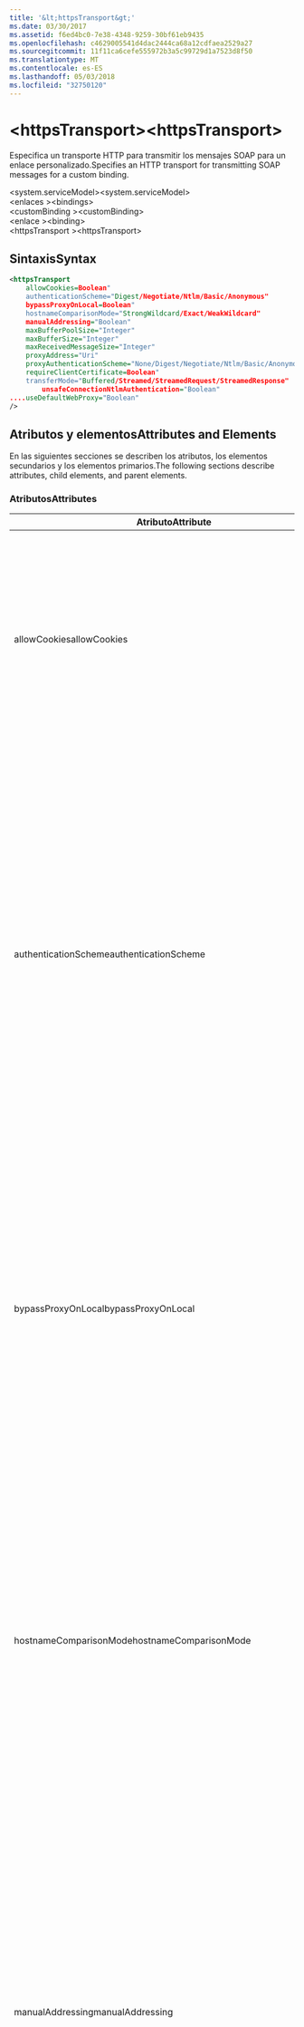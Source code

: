 ```yaml
---
title: '&lt;httpsTransport&gt;'
ms.date: 03/30/2017
ms.assetid: f6ed4bc0-7e38-4348-9259-30bf61eb9435
ms.openlocfilehash: c4629005541d4dac2444ca68a12cdfaea2529a27
ms.sourcegitcommit: 11f11ca6cefe555972b3a5c99729d1a7523d8f50
ms.translationtype: MT
ms.contentlocale: es-ES
ms.lasthandoff: 05/03/2018
ms.locfileid: "32750120"
---
```

# <a name="lthttpstransportgt"></a><span data-ttu-id="1d81f-102">&lt;httpsTransport&gt;</span><span class="sxs-lookup"><span data-stu-id="1d81f-102">&lt;httpsTransport&gt;</span></span>
<span data-ttu-id="1d81f-103">Especifica un transporte HTTP para transmitir los mensajes SOAP para un enlace personalizado.</span><span class="sxs-lookup"><span data-stu-id="1d81f-103">Specifies an HTTP transport for transmitting SOAP messages for a custom binding.</span></span>  
  
 <span data-ttu-id="1d81f-104">\<system.serviceModel></span><span class="sxs-lookup"><span data-stu-id="1d81f-104">\<system.serviceModel></span></span>  
<span data-ttu-id="1d81f-105">\<enlaces ></span><span class="sxs-lookup"><span data-stu-id="1d81f-105">\<bindings></span></span>  
<span data-ttu-id="1d81f-106">\<customBinding ></span><span class="sxs-lookup"><span data-stu-id="1d81f-106">\<customBinding></span></span>  
<span data-ttu-id="1d81f-107">\<enlace ></span><span class="sxs-lookup"><span data-stu-id="1d81f-107">\<binding></span></span>  
<span data-ttu-id="1d81f-108">\<httpsTransport ></span><span class="sxs-lookup"><span data-stu-id="1d81f-108">\<httpsTransport></span></span>  
  
## <a name="syntax"></a><span data-ttu-id="1d81f-109">Sintaxis</span><span class="sxs-lookup"><span data-stu-id="1d81f-109">Syntax</span></span>  
  
```xml  
<httpsTransport  
    allowCookies=Boolean"  
    authenticationScheme="Digest/Negotiate/Ntlm/Basic/Anonymous"  
    bypassProxyOnLocal=Boolean"  
    hostnameComparisonMode="StrongWildcard/Exact/WeakWildcard"  
    manualAddressing="Boolean"  
    maxBufferPoolSize="Integer"  
    maxBufferSize="Integer"  
    maxReceivedMessageSize="Integer"  
    proxyAddress="Uri"  
    proxyAuthenticationScheme="None/Digest/Negotiate/Ntlm/Basic/Anonymous"        realm="String"  
    requireClientCertificate=Boolean"  
    transferMode="Buffered/Streamed/StreamedRequest/StreamedResponse"  
        unsafeConnectionNtlmAuthentication="Boolean"  
....useDefaultWebProxy="Boolean"  
/>  
```  
  
## <a name="attributes-and-elements"></a><span data-ttu-id="1d81f-110">Atributos y elementos</span><span class="sxs-lookup"><span data-stu-id="1d81f-110">Attributes and Elements</span></span>  
 <span data-ttu-id="1d81f-111">En las siguientes secciones se describen los atributos, los elementos secundarios y los elementos primarios.</span><span class="sxs-lookup"><span data-stu-id="1d81f-111">The following sections describe attributes, child elements, and parent elements.</span></span>  
  
### <a name="attributes"></a><span data-ttu-id="1d81f-112">Atributos</span><span class="sxs-lookup"><span data-stu-id="1d81f-112">Attributes</span></span>  
  
|<span data-ttu-id="1d81f-113">Atributo</span><span class="sxs-lookup"><span data-stu-id="1d81f-113">Attribute</span></span>|<span data-ttu-id="1d81f-114">Descripción</span><span class="sxs-lookup"><span data-stu-id="1d81f-114">Description</span></span>|  
|---------------|-----------------|  
|<span data-ttu-id="1d81f-115">allowCookies</span><span class="sxs-lookup"><span data-stu-id="1d81f-115">allowCookies</span></span>|<span data-ttu-id="1d81f-116">Un valor booleano que especifica si el cliente acepta las cookies y las propaga en solicitudes futuras.</span><span class="sxs-lookup"><span data-stu-id="1d81f-116">A Boolean value that specifies whether the client accepts cookies and propagates them on future requests.</span></span> <span data-ttu-id="1d81f-117">De manera predeterminada, es `false`.</span><span class="sxs-lookup"><span data-stu-id="1d81f-117">The default is `false`.</span></span><br /><br /> <span data-ttu-id="1d81f-118">Puede usar este atributo al interactuar con los servicios Web ASMX que utilizan cookies.</span><span class="sxs-lookup"><span data-stu-id="1d81f-118">You can use this attribute when you interact with ASMX Web services that use cookies.</span></span> <span data-ttu-id="1d81f-119">De esta manera, puede estar seguro de que las cookies devueltas del servidor se copian automáticamente en todas las solicitudes de cliente futuras para ese servicio.</span><span class="sxs-lookup"><span data-stu-id="1d81f-119">In this way, you can be sure that the cookies returned from the server are automatically copied to all future client requests for that service.</span></span>|  
|<span data-ttu-id="1d81f-120">authenticationScheme</span><span class="sxs-lookup"><span data-stu-id="1d81f-120">authenticationScheme</span></span>|<span data-ttu-id="1d81f-121">Especifica el protocolo utilizado para autenticar solicitudes de cliente que son procesadas por un agente de escucha HTTP.</span><span class="sxs-lookup"><span data-stu-id="1d81f-121">Specifies the protocol used to authenticate client requests being processed by an HTTP listener.</span></span> <span data-ttu-id="1d81f-122">Los valores válidos son los siguientes:</span><span class="sxs-lookup"><span data-stu-id="1d81f-122">Valid values include the following:</span></span><br /><br /> <span data-ttu-id="1d81f-123">-Digest: Especifica la autenticación implícita.</span><span class="sxs-lookup"><span data-stu-id="1d81f-123">-   Digest: Specifies digest authentication.</span></span><br /><span data-ttu-id="1d81f-124">-Negotiate: Negocia con el cliente para determinar el esquema de autenticación.</span><span class="sxs-lookup"><span data-stu-id="1d81f-124">-   Negotiate: Negotiates with the client to determine the authentication scheme.</span></span> <span data-ttu-id="1d81f-125">Si cliente y el servidor son compatibles con Kerberos, se utiliza; de lo contrario, se utiliza NTLM.</span><span class="sxs-lookup"><span data-stu-id="1d81f-125">If both client and server support Kerberos, it is used; otherwise, NTLM is used.</span></span><br /><span data-ttu-id="1d81f-126">-Ntlm: Especifica la autenticación NTLM.</span><span class="sxs-lookup"><span data-stu-id="1d81f-126">-   Ntlm: Specifies NTLM authentication.</span></span><br /><span data-ttu-id="1d81f-127">-Basic: Especifica la autenticación básica.</span><span class="sxs-lookup"><span data-stu-id="1d81f-127">-   Basic: Specifies basic authentication.</span></span><br /><span data-ttu-id="1d81f-128">-Anonymous: Especifica la autenticación anónima.</span><span class="sxs-lookup"><span data-stu-id="1d81f-128">-   Anonymous: Specifies anonymous authentication.</span></span><br /><br /> <span data-ttu-id="1d81f-129">El valor predeterminado es Anonymous.</span><span class="sxs-lookup"><span data-stu-id="1d81f-129">The default is Anonymous.</span></span> <span data-ttu-id="1d81f-130">Este atributo es del tipo <xref:System.Net.AuthenticationSchemes>.</span><span class="sxs-lookup"><span data-stu-id="1d81f-130">This attribute is of type <xref:System.Net.AuthenticationSchemes>.</span></span> <span data-ttu-id="1d81f-131">Se puede establecer este atributo sólo una vez.</span><span class="sxs-lookup"><span data-stu-id="1d81f-131">This attribute can only be set once.</span></span>|  
|<span data-ttu-id="1d81f-132">bypassProxyOnLocal</span><span class="sxs-lookup"><span data-stu-id="1d81f-132">bypassProxyOnLocal</span></span>|<span data-ttu-id="1d81f-133">Valor de tipo booleano que indica si se omitirá el servidor proxy para las direcciones locales.</span><span class="sxs-lookup"><span data-stu-id="1d81f-133">A Boolean value that indicates whether to bypass the proxy server for local addresses.</span></span> <span data-ttu-id="1d81f-134">De manera predeterminada, es `false`.</span><span class="sxs-lookup"><span data-stu-id="1d81f-134">The default is `false`.</span></span><br /><br /> <span data-ttu-id="1d81f-135">Una dirección local es la que está en la LAN local o intranet.</span><span class="sxs-lookup"><span data-stu-id="1d81f-135">A local address is one that is on the local LAN or intranet.</span></span><br /><br /> <span data-ttu-id="1d81f-136">Windows Communication Foundation (WCF) siempre omite el proxy si la dirección de servicio comienza con http://localhost.</span><span class="sxs-lookup"><span data-stu-id="1d81f-136">Windows Communication Foundation (WCF) always ignores the proxy if the service address begins with http://localhost.</span></span><br /><br /> <span data-ttu-id="1d81f-137">Debería utilizar el nombre del host en lugar del localhost si desea que los clientes pasen por un proxy al comunicarse con los servicios en el mismo equipo.</span><span class="sxs-lookup"><span data-stu-id="1d81f-137">You should use the host name rather than localhost if you want clients to go through a proxy when talking to services on the same machine.</span></span>|  
|<span data-ttu-id="1d81f-138">hostnameComparisonMode</span><span class="sxs-lookup"><span data-stu-id="1d81f-138">hostnameComparisonMode</span></span>|<span data-ttu-id="1d81f-139">Especifica el modo de comparación de nombres de host HTTP usado para analizar los URI.</span><span class="sxs-lookup"><span data-stu-id="1d81f-139">Specifies the HTTP hostname comparison mode used to parse URIs.</span></span> <span data-ttu-id="1d81f-140">Los valores válidos son</span><span class="sxs-lookup"><span data-stu-id="1d81f-140">Valid values are,</span></span><br /><br /> <span data-ttu-id="1d81f-141">-StrongWildcard: ("+") coincide con todos los posibles nombres del host en el contexto de esquema especificado, puerto y URI relativo.</span><span class="sxs-lookup"><span data-stu-id="1d81f-141">-   StrongWildcard: ("+") matches all possible hostnames in the context of the specified scheme, port and relative URI.</span></span><br /><span data-ttu-id="1d81f-142">-Exacto: ningún carácter comodín</span><span class="sxs-lookup"><span data-stu-id="1d81f-142">-   Exact: no wildcards</span></span><br /><span data-ttu-id="1d81f-143">-WeakWildcard: ("\*") coincide con todo posible nombre de host en el contexto de esquema especificado, puerto y URI relativo con los que no se han coincidido explícitamente o a través del mecanismo de carácter comodín fuerte.</span><span class="sxs-lookup"><span data-stu-id="1d81f-143">-   WeakWildcard: ("\*") matches all possible hostname in the context of the specified scheme, port and relative UIR that have not been matched explicitly or through the strong wildcard mechanism.</span></span><br /><br /> <span data-ttu-id="1d81f-144">El valor predeterminado es StrongWildcard.</span><span class="sxs-lookup"><span data-stu-id="1d81f-144">The default is StrongWildcard.</span></span> <span data-ttu-id="1d81f-145">Este atributo es del tipo `System.ServiceModel.HostnameComparison`.</span><span class="sxs-lookup"><span data-stu-id="1d81f-145">This attribute is of type `System.ServiceModel.HostnameComparison`.</span></span>|  
|<span data-ttu-id="1d81f-146">manualAddressing</span><span class="sxs-lookup"><span data-stu-id="1d81f-146">manualAddressing</span></span>|<span data-ttu-id="1d81f-147">Un valor booleano que permite al usuario tomar el control del direccionamiento del mensaje.</span><span class="sxs-lookup"><span data-stu-id="1d81f-147">A Boolean value that enables the user to take control of message addressing.</span></span> <span data-ttu-id="1d81f-148">Esta propiedad normalmente se usa en escenarios del enrutador, donde la aplicación determina a cuál de los destinos va a enviar un mensaje.</span><span class="sxs-lookup"><span data-stu-id="1d81f-148">This property is usually used in router scenarios, where the application determines which one of several destinations to send a message to.</span></span><br /><br /> <span data-ttu-id="1d81f-149">Si se establece en `true`, el canal supone que el mensaje ya se ha direccionado y no le agrega ninguna información adicional.</span><span class="sxs-lookup"><span data-stu-id="1d81f-149">When set to `true`, the channel assumes the message has already been addressed and does not add any additional information to it.</span></span> <span data-ttu-id="1d81f-150">El usuario puede direccionar a continuación individualmente cada mensaje.</span><span class="sxs-lookup"><span data-stu-id="1d81f-150">The user can then address every message individually.</span></span><br /><br /> <span data-ttu-id="1d81f-151">Cuando se establece en `false`, la Windows Communication Foundation predeterminada (WCF) que direcciona el mecanismo crea automáticamente las direcciones para todos los mensajes.</span><span class="sxs-lookup"><span data-stu-id="1d81f-151">When set to `false`, the default Windows Communication Foundation (WCF) addressing mechanism automatically creates addresses for all messages.</span></span><br /><br /> <span data-ttu-id="1d81f-152">De manera predeterminada, es `false`.</span><span class="sxs-lookup"><span data-stu-id="1d81f-152">The default is `false`.</span></span>|  
|<span data-ttu-id="1d81f-153">maxBufferPoolSize</span><span class="sxs-lookup"><span data-stu-id="1d81f-153">maxBufferPoolSize</span></span>|<span data-ttu-id="1d81f-154">Un entero positivo que especifica el tamaño máximo del grupo de búferes.</span><span class="sxs-lookup"><span data-stu-id="1d81f-154">A positive integer that specifies the maximum size of the buffer pool.</span></span> <span data-ttu-id="1d81f-155">El valor predeterminado es 524288.</span><span class="sxs-lookup"><span data-stu-id="1d81f-155">The default is 524288.</span></span><br /><br /> <span data-ttu-id="1d81f-156">Muchas partes de los búferes de uso WCF.</span><span class="sxs-lookup"><span data-stu-id="1d81f-156">Many parts of WCF use buffers.</span></span> <span data-ttu-id="1d81f-157">Crear y destruir búferes cada vez que se usan es caro, y la recolección de elementos no utilizados para los búferes también es cara.</span><span class="sxs-lookup"><span data-stu-id="1d81f-157">Creating and destroying buffers each time they are used is expensive, and garbage collection for buffers is also expensive.</span></span> <span data-ttu-id="1d81f-158">Con grupos de búferes, puede tomar un búfer del grupo, usarlo y devolverlo al grupo una vez haya terminado.</span><span class="sxs-lookup"><span data-stu-id="1d81f-158">With buffer pools, you can take a buffer from the pool, use it, and return it to the pool once you are done.</span></span> <span data-ttu-id="1d81f-159">Así se evita la sobrecarga al crear y destruir búferes.</span><span class="sxs-lookup"><span data-stu-id="1d81f-159">Thus the overhead in creating and destroying buffers is avoided.</span></span>|  
|<span data-ttu-id="1d81f-160">maxBufferSize</span><span class="sxs-lookup"><span data-stu-id="1d81f-160">maxBufferSize</span></span>|<span data-ttu-id="1d81f-161">Un entero positivo que especifica el tamaño máximo del búfer.</span><span class="sxs-lookup"><span data-stu-id="1d81f-161">A positive integer that specifies the maximum size of the buffer.</span></span> <span data-ttu-id="1d81f-162">El valor predeterminado es 524288.</span><span class="sxs-lookup"><span data-stu-id="1d81f-162">The default is 524288</span></span>|  
|<span data-ttu-id="1d81f-163">maxReceivedMessageSize</span><span class="sxs-lookup"><span data-stu-id="1d81f-163">maxReceivedMessageSize</span></span>|<span data-ttu-id="1d81f-164">Un entero positivo que especifica el tamaño del mensaje permitido máximo que se puede recibir.</span><span class="sxs-lookup"><span data-stu-id="1d81f-164">A positive integer that specifies the maximum allowable message size that can be received.</span></span> <span data-ttu-id="1d81f-165">El valor predeterminado es 65536.</span><span class="sxs-lookup"><span data-stu-id="1d81f-165">The default is 65536.</span></span>|  
|<span data-ttu-id="1d81f-166">proxyAddress</span><span class="sxs-lookup"><span data-stu-id="1d81f-166">proxyAddress</span></span>|<span data-ttu-id="1d81f-167">Un URI que especifica la dirección del proxy HTTP.</span><span class="sxs-lookup"><span data-stu-id="1d81f-167">A URI that specifies the address of the HTTP proxy.</span></span> <span data-ttu-id="1d81f-168">Si `useSystemWebProxy` es `true`, este valor debe ser `null`.</span><span class="sxs-lookup"><span data-stu-id="1d81f-168">If `useSystemWebProxy` is `true`, this setting must be `null`.</span></span> <span data-ttu-id="1d81f-169">De manera predeterminada, es `null`.</span><span class="sxs-lookup"><span data-stu-id="1d81f-169">The default is `null`.</span></span>|  
|<span data-ttu-id="1d81f-170">proxyAuthenticationScheme</span><span class="sxs-lookup"><span data-stu-id="1d81f-170">proxyAuthenticationScheme</span></span>|<span data-ttu-id="1d81f-171">Especifica el protocolo utilizado para autenticar solicitudes de cliente que son procesadas por un proxy HTTP.</span><span class="sxs-lookup"><span data-stu-id="1d81f-171">Specifies the protocol used for authenticating client requests being processed by an HTTP proxy.</span></span> <span data-ttu-id="1d81f-172">Los valores válidos son los siguientes:</span><span class="sxs-lookup"><span data-stu-id="1d81f-172">Valid values include the following:</span></span><br /><br /> <span data-ttu-id="1d81f-173">-None: No se realiza la autenticación.</span><span class="sxs-lookup"><span data-stu-id="1d81f-173">-   None: No authentication is performed.</span></span><br /><span data-ttu-id="1d81f-174">-Digest: Especifica la autenticación implícita.</span><span class="sxs-lookup"><span data-stu-id="1d81f-174">-   Digest: Specifies digest authentication.</span></span><br /><span data-ttu-id="1d81f-175">-Negotiate: Negocia con el cliente para determinar el esquema de autenticación.</span><span class="sxs-lookup"><span data-stu-id="1d81f-175">-   Negotiate: Negotiates with the client to determine the authentication scheme.</span></span> <span data-ttu-id="1d81f-176">Si cliente y el servidor son compatibles con Kerberos, se utiliza; de lo contrario, se utiliza NTLM.</span><span class="sxs-lookup"><span data-stu-id="1d81f-176">If both client and server support Kerberos, it is used; otherwise, NTLM is used.</span></span><br /><span data-ttu-id="1d81f-177">-Ntlm: Especifica la autenticación NTLM.</span><span class="sxs-lookup"><span data-stu-id="1d81f-177">-   Ntlm: Specifies NTLM authentication.</span></span><br /><span data-ttu-id="1d81f-178">-Basic: Especifica la autenticación básica.</span><span class="sxs-lookup"><span data-stu-id="1d81f-178">-   Basic: Specifies basic authentication.</span></span><br /><span data-ttu-id="1d81f-179">-Anonymous: Especifica la autenticación anónima.</span><span class="sxs-lookup"><span data-stu-id="1d81f-179">-   Anonymous: Specifies anonymous authentication.</span></span><br /><span data-ttu-id="1d81f-180">-IntegratedWindowsAuthentication: Especifica la autenticación de Windows.</span><span class="sxs-lookup"><span data-stu-id="1d81f-180">-   IntegratedWindowsAuthentication: Specifies Windows authentication.</span></span><br /><br /> <span data-ttu-id="1d81f-181">El valor predeterminado es Anonymous.</span><span class="sxs-lookup"><span data-stu-id="1d81f-181">The default is Anonymous.</span></span> <span data-ttu-id="1d81f-182">Este atributo es del tipo <xref:System.Net.AuthenticationSchemes>.</span><span class="sxs-lookup"><span data-stu-id="1d81f-182">This attribute is of type <xref:System.Net.AuthenticationSchemes>.</span></span>|  
|<span data-ttu-id="1d81f-183">realm</span><span class="sxs-lookup"><span data-stu-id="1d81f-183">realm</span></span>|<span data-ttu-id="1d81f-184">Una cadena que especifica el dominio kerberos que se utilizará en el proxy/servidor.</span><span class="sxs-lookup"><span data-stu-id="1d81f-184">A string that specifies the realm to use on the proxy/server.</span></span> <span data-ttu-id="1d81f-185">El valor predeterminado es una cadena vacía.</span><span class="sxs-lookup"><span data-stu-id="1d81f-185">The default is an empty string.</span></span><br /><br /> <span data-ttu-id="1d81f-186">Los servidores usan los dominios para particionar recursos protegidos.</span><span class="sxs-lookup"><span data-stu-id="1d81f-186">Servers use realms to partition protected resources.</span></span> <span data-ttu-id="1d81f-187">Cada partición puede tener su propio esquema de autenticación y/o base de datos de autorización.</span><span class="sxs-lookup"><span data-stu-id="1d81f-187">Each partition can have its own authentication scheme and/or authorization database.</span></span> <span data-ttu-id="1d81f-188">Los dominios sólo se utilizan para la autenticación básica e implícita.</span><span class="sxs-lookup"><span data-stu-id="1d81f-188">Realms are used only for basic and digest authentication.</span></span> <span data-ttu-id="1d81f-189">Cuando un cliente se autentica correctamente, la autenticación es válida para todos los recursos de un dominio kerberos determinado.</span><span class="sxs-lookup"><span data-stu-id="1d81f-189">After a client successfully authenticates, the authentication is valid for all resources in a given realm.</span></span> <span data-ttu-id="1d81f-190">Para obtener una descripción detallada de los dominios, consulte RFC 2617 en http://www.ietf.org.</span><span class="sxs-lookup"><span data-stu-id="1d81f-190">For a detailed description of realms, see RFC 2617 at http://www.ietf.org.</span></span>|  
|<span data-ttu-id="1d81f-191">requireClientCertificate</span><span class="sxs-lookup"><span data-stu-id="1d81f-191">requireClientCertificate</span></span>|<span data-ttu-id="1d81f-192">Un valor booleano que especifica si el servidor necesita que el cliente proporcione un certificado de cliente como parte del protocolo de enlace HTTPS.</span><span class="sxs-lookup"><span data-stu-id="1d81f-192">A Boolean value that specifies if the server requires the client to provide a client certificate as part of the HTTPS handshake.</span></span> <span data-ttu-id="1d81f-193">De manera predeterminada, es `false`.</span><span class="sxs-lookup"><span data-stu-id="1d81f-193">The default is `false`.</span></span>|  
|<span data-ttu-id="1d81f-194">transferMode</span><span class="sxs-lookup"><span data-stu-id="1d81f-194">transferMode</span></span>|<span data-ttu-id="1d81f-195">Especifica si los mensajes se almacenan en búfer, se transmiten o si son una solicitud o una respuesta.</span><span class="sxs-lookup"><span data-stu-id="1d81f-195">Specifies whether messages are buffered or streamed or a request or response.</span></span> <span data-ttu-id="1d81f-196">Los valores válidos son los siguientes:</span><span class="sxs-lookup"><span data-stu-id="1d81f-196">Valid values include the following:</span></span><br /><br /> <span data-ttu-id="1d81f-197">-Buffered: Los mensajes de solicitud y respuesta se almacenan en búfer.</span><span class="sxs-lookup"><span data-stu-id="1d81f-197">-   Buffered: The request and response messages are buffered.</span></span><br /><span data-ttu-id="1d81f-198">-Modos: Se transmiten los mensajes de solicitud y respuesta.</span><span class="sxs-lookup"><span data-stu-id="1d81f-198">-   Streamed: The request and response messages are streamed.</span></span><br /><span data-ttu-id="1d81f-199">-StreamedRequest: Se transmite el mensaje de solicitud y se almacena en búfer el mensaje de respuesta.</span><span class="sxs-lookup"><span data-stu-id="1d81f-199">-   StreamedRequest: The request message is streamed and the response message is buffered.</span></span><br /><span data-ttu-id="1d81f-200">-StreamedResponse: Que se almacena en búfer el mensaje de solicitud y se transmite el mensaje de respuesta.</span><span class="sxs-lookup"><span data-stu-id="1d81f-200">-   StreamedResponse: The request message is buffered and the response message is streamed.</span></span><br /><br /> <span data-ttu-id="1d81f-201">El valor predeterminado es Buffered.</span><span class="sxs-lookup"><span data-stu-id="1d81f-201">The default is Buffered.</span></span> <span data-ttu-id="1d81f-202">Este atributo es del tipo <xref:System.ServiceModel.TransferMode>.</span><span class="sxs-lookup"><span data-stu-id="1d81f-202">This attribute is of type <xref:System.ServiceModel.TransferMode>.</span></span>|  
|<span data-ttu-id="1d81f-203">unsafeConnectionNtlmAuthentication</span><span class="sxs-lookup"><span data-stu-id="1d81f-203">unsafeConnectionNtlmAuthentication</span></span>|<span data-ttu-id="1d81f-204">Un valor booleano que especifica si la conexión compartida no segura está habilitada en el servidor.</span><span class="sxs-lookup"><span data-stu-id="1d81f-204">A Boolean value that specifies whether Unsafe Connection Sharing is enabled on the server.</span></span> <span data-ttu-id="1d81f-205">De manera predeterminada, es `false`.</span><span class="sxs-lookup"><span data-stu-id="1d81f-205">The default is `false`.</span></span> <span data-ttu-id="1d81f-206">Si está habilitado, la autenticación NTLM se realiza una vez en cada conexión TCP.</span><span class="sxs-lookup"><span data-stu-id="1d81f-206">If enabled, NTLM authentication is performed once on each TCP connection.</span></span>|  
|<span data-ttu-id="1d81f-207">useDefaultWebProxy</span><span class="sxs-lookup"><span data-stu-id="1d81f-207">useDefaultWebProxy</span></span>|<span data-ttu-id="1d81f-208">Un valor que especifica si se utiliza la configuración del proxy del equipo en lugar de la configuración específica del usuario.</span><span class="sxs-lookup"><span data-stu-id="1d81f-208">A Boolean value that specifies whether the machine-wide proxy settings are used rather than the user specific settings.</span></span> <span data-ttu-id="1d81f-209">De manera predeterminada, es `true`.</span><span class="sxs-lookup"><span data-stu-id="1d81f-209">The default is `true`.</span></span>|  
  
### <a name="child-elements"></a><span data-ttu-id="1d81f-210">Elementos secundarios</span><span class="sxs-lookup"><span data-stu-id="1d81f-210">Child Elements</span></span>  
 <span data-ttu-id="1d81f-211">Ninguno.</span><span class="sxs-lookup"><span data-stu-id="1d81f-211">None.</span></span>  
  
### <a name="parent-elements"></a><span data-ttu-id="1d81f-212">Elementos primarios</span><span class="sxs-lookup"><span data-stu-id="1d81f-212">Parent Elements</span></span>  
  
|<span data-ttu-id="1d81f-213">Elemento</span><span class="sxs-lookup"><span data-stu-id="1d81f-213">Element</span></span>|<span data-ttu-id="1d81f-214">Descripción</span><span class="sxs-lookup"><span data-stu-id="1d81f-214">Description</span></span>|  
|-------------|-----------------|  
|[<span data-ttu-id="1d81f-215">\<enlace ></span><span class="sxs-lookup"><span data-stu-id="1d81f-215">\<binding></span></span>](../../../../../docs/framework/misc/binding.md)|<span data-ttu-id="1d81f-216">Define todas las funcionalidades de enlace del enlace personalizado.</span><span class="sxs-lookup"><span data-stu-id="1d81f-216">Defines all binding capabilities of the custom binding.</span></span>|  
  
## <a name="remarks"></a><span data-ttu-id="1d81f-217">Comentarios</span><span class="sxs-lookup"><span data-stu-id="1d81f-217">Remarks</span></span>  
 <span data-ttu-id="1d81f-218">El elemento `httpsTransport` es el punto inicial para crear un enlace personalizado que implementa el protocolo de transporte HTTPS.</span><span class="sxs-lookup"><span data-stu-id="1d81f-218">The `httpsTransport` element is the starting point for creating a custom binding that implements the HTTPS transport protocol.</span></span> <span data-ttu-id="1d81f-219">HTTPS es el transporte primario utilizado para fines de interoperabilidad segura.</span><span class="sxs-lookup"><span data-stu-id="1d81f-219">HTTPS is the primary transport used for secure interoperability purposes.</span></span> <span data-ttu-id="1d81f-220">HTTPS es compatible con Windows Communication Foundation (WCF) para garantizar la interoperabilidad con otras pilas de servicios Web.</span><span class="sxs-lookup"><span data-stu-id="1d81f-220">HTTPS is supported by the Windows Communication Foundation (WCF) to ensure interoperability with other Web services stacks.</span></span>  
  
## <a name="see-also"></a><span data-ttu-id="1d81f-221">Vea también</span><span class="sxs-lookup"><span data-stu-id="1d81f-221">See Also</span></span>  
 <xref:System.ServiceModel.Configuration.HttpsTransportElement>  
 <xref:System.ServiceModel.Channels.HttpsTransportBindingElement>  
 <xref:System.ServiceModel.Channels.TransportBindingElement>  
 <xref:System.ServiceModel.Channels.CustomBinding>  
 [<span data-ttu-id="1d81f-222">Transportes</span><span class="sxs-lookup"><span data-stu-id="1d81f-222">Transports</span></span>](../../../../../docs/framework/wcf/feature-details/transports.md)  
 [<span data-ttu-id="1d81f-223">Elección del transporte</span><span class="sxs-lookup"><span data-stu-id="1d81f-223">Choosing a Transport</span></span>](../../../../../docs/framework/wcf/feature-details/choosing-a-transport.md)  
 [<span data-ttu-id="1d81f-224">Enlaces</span><span class="sxs-lookup"><span data-stu-id="1d81f-224">Bindings</span></span>](../../../../../docs/framework/wcf/bindings.md)  
 [<span data-ttu-id="1d81f-225">Extensión de enlaces</span><span class="sxs-lookup"><span data-stu-id="1d81f-225">Extending Bindings</span></span>](../../../../../docs/framework/wcf/extending/extending-bindings.md)  
 [<span data-ttu-id="1d81f-226">Enlaces personalizados</span><span class="sxs-lookup"><span data-stu-id="1d81f-226">Custom Bindings</span></span>](../../../../../docs/framework/wcf/extending/custom-bindings.md)  
 [<span data-ttu-id="1d81f-227">\<customBinding ></span><span class="sxs-lookup"><span data-stu-id="1d81f-227">\<customBinding></span></span>](../../../../../docs/framework/configure-apps/file-schema/wcf/custombinding.md)
